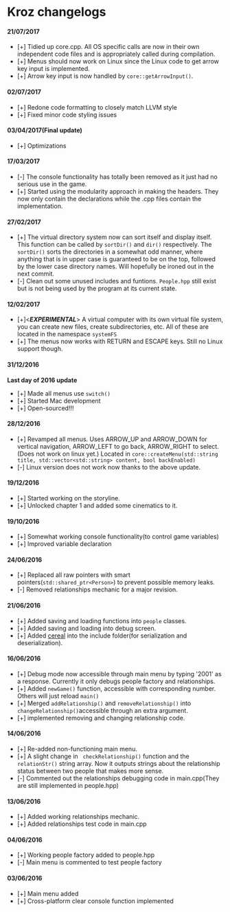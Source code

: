 Kroz changelogs
===============

#### 21/07/2017
 * [+] Tidied up core.cpp. All OS specific calls are now in their own independent code files and is appropriately called during compilation.
 * [+] Menus should now work on Linux since the Linux code to get arrow key input is implemented.
 * [+] Arrow key input is now handled by ```core::getArrowInput()```.

#### 02/07/2017
 * [+] Redone code formatting to closely match LLVM style
 * [+] Fixed minor code styling issues

#### 03/04/2017(Final update)
 * [+] Optimizations

#### 17/03/2017
 * [-] The console functionality has totally been removed as it just had no serious use in the game.
 * [+] Started using the modularity approach in making the headers. They now only contain the declarations while the .cpp files contain the implementation.

#### 27/02/2017
 * [+] The virtual directory system now can sort itself and display itself. This function can be called by ```sortDir()``` and ```dir()``` respectively. The ```sortDir()``` sorts the directories in a somewhat odd manner, where anything that is in upper case is guaranteed to be on the top, followed by the lower case directory names. Will hopefully be ironed out in the next commit.
 * [-] Clean out some unused includes and funtions. ```People.hpp``` still exist but is not being used by the program at its current state.


#### 12/02/2017
 * [+]<***EXPERIMENTAL***> A virtual computer with its own virtual file system, you can create new files, create subdirectories, etc. All of these are located in the namespace ```systemFS```
 * [+] The menus now works with RETURN and ESCAPE keys. Still no Linux support though.

#### 31/12/2016
 **Last day of 2016 update**
 * [+] Made all menus use ```switch()```
 * [+] Started Mac development
 * [+] Open-sourced!!!

#### 28/12/2016
 * [+] Revamped all menus. Uses ARROW_UP and ARROW_DOWN for vertical navigation, ARROW_LEFT to go back, ARROW_RIGHT to select.(Does not work on linux yet.) Located in ```core::createMenu(std::string title, std::vector<std::string> content, bool backEnabled)```
 * [-] Linux version does not work now thanks to the above update.

#### 19/12/2016
 * [+] Started working on the storyline.
 * [+] Unlocked chapter 1 and added some cinematics to it.

#### 19/10/2016
 * [+] Somewhat working console functionality(to control game variables)
 * [+] Improved variable declaration

#### 24/06/2016
 * [+] Replaced all raw pointers with smart pointers(```std::shared_ptr<Person>```) to prevent possible memory leaks.
 * [-] Removed relationships mechanic for a major revision.

#### 21/06/2016
 * [+] Added saving and loading functions into ```people``` classes.
 * [+] Added saving and loading into debug screen.
 * [+] Added [cereal](http://uscilab.github.io/cereal/index.html "cereal documentation") into the include folder(for serialization and deserialization).

#### 16/06/2016
 * [+] Debug mode now accessible through main menu by typing '2001' as a response. Currently it only debugs people factory and relationships.
 * [+] Added ```newGame()``` function, accessible with corresponding number. Others will just reload ```main()```
 * [+] Merged ```addRelationship()``` and ```removeRelationship()``` into ```changeRelationship()```accessible through an extra argument.
 * [+] implemented removing and changing relationship code.

#### 14/06/2016
 * [+] Re-added non-functioning main menu.
 * [+] A slight change in ``` checkRelationship()``` function and the ```relationStr()``` string array. Now it outputs strings about the relationship status between two people that makes more sense.
 * [-] Commented out the relationships debugging code in main.cpp(They are still implemented in people.hpp)

#### 13/06/2016
 * [+] Added working relationships mechanic.
 * [+] Added relationships test code in main.cpp

#### 04/06/2016
 * [+] Working people factory added to people.hpp
 * [-] Main menu is commented to test people factory

#### 03/06/2016
 * [+] Main menu added
 * [+] Cross-platform clear console function implemented
